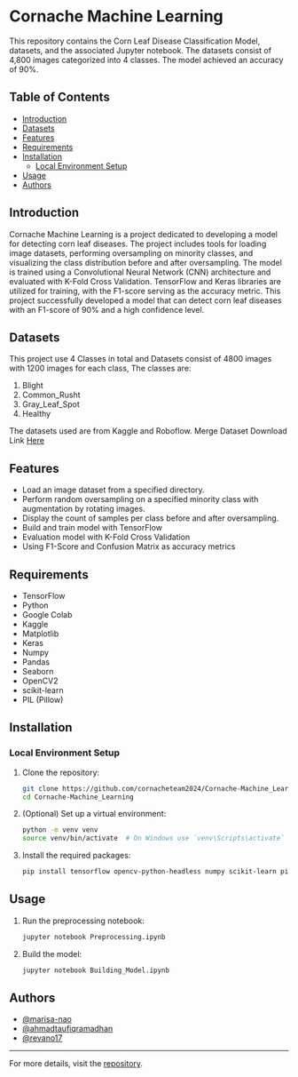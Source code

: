 # Cornache Machine Learning

This repository contains the Corn Leaf Disease Classification Model, datasets, and the associated Jupyter notebook. The datasets consist of 4,800 images categorized into 4 classes. The model achieved an accuracy of 90%.

## Table of Contents

- [Introduction](#introduction)
- [Datasets](#datasets)
- [Features](#features)
- [Requirements](#requirements)
- [Installation](#installation)
  - [Local Environment Setup](#local-environment-setup)
- [Usage](#usage)
- [Authors](#authors)

## Introduction

Cornache Machine Learning is a project dedicated to developing a model for detecting corn leaf diseases. The project includes tools for loading image datasets, performing oversampling on minority classes, and visualizing the class distribution before and after oversampling. The model is trained using a Convolutional Neural Network (CNN) architecture and evaluated with K-Fold Cross Validation. TensorFlow and Keras libraries are utilized for training, with the F1-score serving as the accuracy metric. This project successfully developed a model that can detect corn leaf diseases with an F1-score of 90% and a high confidence level.

## Datasets

This project use 4 Classes in total and Datasets consist of 4800 images with 1200 images for each class, The classes are:
1. Blight
2. Common_Rusht
3. Gray_Leaf_Spot
4. Healthy

The datasets used are from Kaggle and Roboflow.
Merge Dataset Download Link [Here](https://github.com/cornacheteam2024/Cornache-Machine_Learning/tree/main/dataset)

## Features

- Load an image dataset from a specified directory.
- Perform random oversampling on a specified minority class with augmentation by rotating images.
- Display the count of samples per class before and after oversampling.
- Build and train model with TensorFlow
- Evaluation model with K-Fold Cross Validation
- Using F1-Score and Confusion Matrix as accuracy metrics

## Requirements

- TensorFlow
- Python
- Google Colab
- Kaggle
- Matplotlib
- Keras
- Numpy
- Pandas
- Seaborn
- OpenCV2
- scikit-learn
- PIL (Pillow)

## Installation

### Local Environment Setup

1. Clone the repository:

   ```bash
   git clone https://github.com/cornacheteam2024/Cornache-Machine_Learning.git
   cd Cornache-Machine_Learning
   ```

2. (Optional) Set up a virtual environment:

   ```bash
   python -m venv venv
   source venv/bin/activate  # On Windows use `venv\Scripts\activate`
   ```

3. Install the required packages:

   ```bash
   pip install tensorflow opencv-python-headless numpy scikit-learn pillow matplotlib keras pandas seaborn
   ```

## Usage

1. Run the preprocessing notebook:

   ```bash
   jupyter notebook Preprocessing.ipynb
   ```

2. Build the model:

   ```bash
   jupyter notebook Building_Model.ipynb
   ```

## Authors

- [@marisa-nao](https://github.com/marisa-nao)
- [@ahmadtaufiqramadhan](https://github.com/ahmadtaufiqramadhan)
- [@revano17](https://github.com/revano17)

---

For more details, visit the [repository](https://github.com/cornacheteam2024/Cornache-Machine_Learning).
